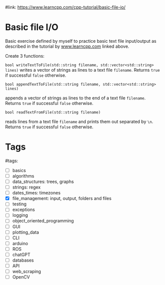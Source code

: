 #link: https://www.learncpp.com/cpp-tutorial/basic-file-io/

# Basic file I/O

Basic exercise defined by myself to practice basic text file input/output as described in the tutorial by www.learncpp.com linked above.

Create 3 functions:

`bool writeTextToFile(std::string filename, std::vector<std::string> lines)` writes a vector of strings as lines to a text file `filename`. Returns `true` if successful `false` otherwise.

`bool appendTextToFile(std::string filename, std::vector<std::string> lines)`

appends a vector of strings as lines to the end of a text file `filename`. Returns `true` if successful `false` otherwise. 

`bool readTextFromFile(std::string filename)`

reads lines from a text file `filename` and prints them out separated by `\n`. Returns `true` if successful `false` otherwise. 

# Tags

#tags: 
- [ ] basics
- [ ] algorithms
- [ ] data_structures: trees, graphs
- [ ] strings: regex
- [ ] dates_times: timezones
- [x] file_management: input, output, folders and files
- [ ] testing
- [ ] exceptions
- [ ] logging
- [ ] object_oriented_programming
- [ ] GUI
- [ ] plotting_data
- [ ] CLI
- [ ] arduino
- [ ] ROS
- [ ] chatGPT
- [ ] databases
- [ ] API
- [ ] web_scraping
- [ ] OpenCV